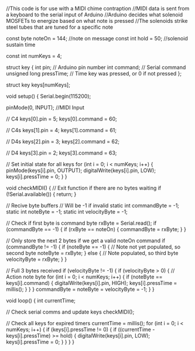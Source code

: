 //This code is for use with a MIDI chime contraption
//MIDI data is sent from a keyboard to the serial input of Arduino
//Arduino decides what solenoid MOSFETs to energize based on what note is pressed
//The solenoids strike steel tubes that are tuned for a specific note

 
const byte noteOn = 144; //note on message
const int hold = 50;  //solenoid sustain time

const int numKeys = 4;

struct key {
  int pin;                  // Arduino pin number
  int command;              // Serial command
  unsigned long pressTime;  // Time key was pressed, or 0 if not pressed
};

struct key keys[numKeys];
 
void setup() {
  Serial.begin(115200);

  pinMode(0, INPUT);   //MIDI Input

  // C4
  keys[0].pin = 5;
  keys[0].command = 60;

  // C4s
  keys[1].pin = 4;
  keys[1].command = 61;

  // D4s
  keys[2].pin = 3;
  keys[2].command = 62;

  // D4
  keys[3].pin = 2;
  keys[3].command = 63;

  // Set initial state for all keys
  for (int i = 0; i < numKeys; i++) {
    pinMode(keys[i].pin, OUTPUT);
    digitalWrite(keys[i].pin, LOW);
    keys[i].pressTime = 0;
  }
}

void checkMIDI() {
  // Exit function if there are no bytes waiting
  if (!Serial.available()) {
    return;
  }

  // Recive byte buffers
  // Will be -1 if invalid
  static int commandByte = -1;
  static int noteByte = -1;
  static int velocityByte = -1;

  // Check if first byte is command
  byte rxByte = Serial.read();
  if (commandByte == -1) {
    if (rxByte == noteOn) {
      commandByte = rxByte;
    }
  }

  // Only store the next 2 bytes if we get a valid noteOn command
  if (commandByte != -1) {
    if (noteByte == -1) {
      // Note not yet populated, so second byte
      noteByte = rxByte;
    } else {
      // Note populated, so third byte
      velocityByte = rxByte;
    }
  }

  // Full 3 bytes received
  if (velocityByte != -1) {
    if (velocityByte > 0) {
      // Action note byte
      for (int i = 0; i < numKeys; i++) {
        if (noteByte == keys[i].command) {
          digitalWrite(keys[i].pin, HIGH); 
          keys[i].pressTime = millis();
        }
      }
    }
    commandByte = noteByte = velocityByte = -1;
  }
}
 
void loop() {
  int currentTime;

  // Check serial comms and update keys
  checkMIDI();

  // Check all keys for expired timers
  currentTime = millis();
  for (int i = 0; i < numKeys; i++) {
    if (keys[i].pressTime != 0) {
      if ((currentTime - keys[i].pressTime) >= hold) {
        digitalWrite(keys[i].pin, LOW);
        keys[i].pressTime = 0;
      }
    }
  }
}